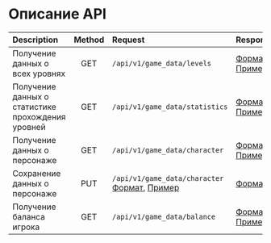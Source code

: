 # Описание API

| Description                                       | Method | Request                                                                                                                                                                                                                         | Response                                                                                                                                                                                        |
|:--------------------------------------------------|:------:|:--------------------------------------------------------------------------------------------------------------------------------------------------------------------------------------------------------------------------------|:------------------------------------------------------------------------------------------------------------------------------------------------------------------------------------------------|
| Получение данных о всех уровнях                   |  GET   | `/api/v1/game_data/levels`                                                                                                                                                                                                      | [Формат](https://github.com/Hiker-Hope/docs_example/blob/master/API/formats/levels.md), [Пример](https://github.com/Hiker-Hope/docs_example/blob/master/API/examples/levels.json)               |
| Получение данных о статистике прохождения уровней |  GET   | `/api/v1/game_data/statistics`                                                                                                                                                                                                  | [Формат](https://github.com/Hiker-Hope/docs_example/blob/master/API/formats/statistics.md), [Пример](https://github.com/Hiker-Hope/docs_example/blob/master/API/examples/statistics.json)       |
| Получение данных о персонаже                      |  GET   | `/api/v1/game_data/character`                                                                                                                                                                                                   | [Формат](https://github.com/Hiker-Hope/docs_example/blob/master/API/formats/character_get.md), [Пример](https://github.com/Hiker-Hope/docs_example/blob/master/API/examples/character_get.json) |
| Сохранение данных о персонаже                     |  PUT   | `/api/v1/game_data/character` [Формат](https://github.com/Hiker-Hope/docs_example/blob/master/API/formats/character_post.md), [Пример](https://github.com/Hiker-Hope/docs_example/blob/master/API/examples/character_post.json) | [Формат](https://github.com/Hiker-Hope/docs_example/blob/master/API/examples/ok.json)                                                                                                           |
| Получение баланса игрока                          |  GET   | `/api/v1/game_data/balance`                                                                                                                                                                                                     | [Формат](https://github.com/Hiker-Hope/docs_example/blob/master/API/formats/balance.md), [Пример](https://github.com/Hiker-Hope/docs_example/blob/master/API/examples/balance.json)             |

